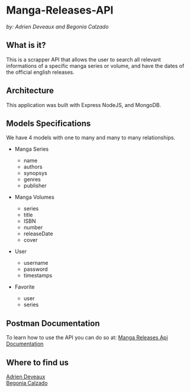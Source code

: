 # Manga-Releases-API

_by: Adrien Deveaux and Begonia Calzado_

## What is it?

This is a scrapper API that allows the user to search all relevant informations of a specific manga series or volume, and have the dates of the official english releases. 

## Architecture

This application was built with Express NodeJS, and MongoDB.

## Models Specifications

We have 4 models with one to many and many to many relationships.


* Manga Series
  + name
  + authors
  + synopsys
  + genres
  + publisher
 

* Manga Volumes
  + series
  + title
  + ISBN
  + number
  + releaseDate
  + cover
  

* User
  + username
  + password
  + timestamps
  
  

* Favorite
  + user
  + series



## Postman Documentation

To learn how to use the API you can do so at: [Manga Releases Api Documentation](https://documenter.getpostman.com/view/21225621/UzBjs8Hf "Documentation")


## Where to find us
[Adrien Deveaux](https://github.com/Adriendev "Adrien Deveaux")\
[Begonia Calzado](https://github.com/begoczb "Begonia Calzado")
